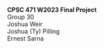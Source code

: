 <strong>CPSC 471 W2023 Final Project</strong><br>
Group 30<br>
Joshua Weir <br>
Joshua (Ty) Pilling<br>
Ernest Sarna<br>